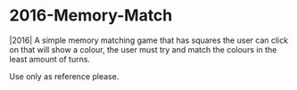 # 2016-Memory-Match
|2016| A simple memory matching game that has squares the user can click on that will show a colour, the user must try and match the colours in the least amount of turns.

Use only as reference please.
